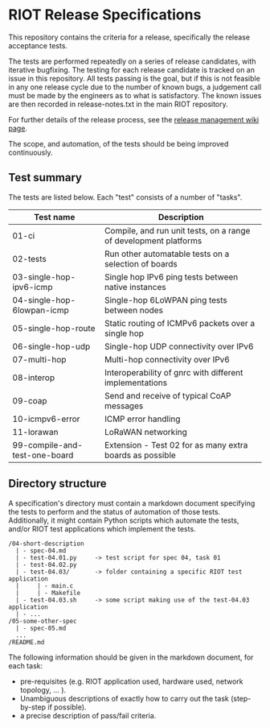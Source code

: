 RIOT Release Specifications
===========================

This repository contains the criteria for a release, specifically the release
acceptance tests.

The tests are performed repeatedly on a series of release candidates, with
iterative bugfixing. The testing for each release candidate is tracked on an
issue in this repository. All tests passing is the goal, but if this is not
feasible in any one release cycle due to the number of known bugs, a judgement
call must be made by the engineers as to what is satisfactory. The known issues
are then recorded in release-notes.txt in the main RIOT repository.

For further details of the release process, see the [release management wiki
page](https://github.com/RIOT-OS/RIOT/wiki/%5Bdraft%5D-Managing-a-Release).

The scope, and automation, of the tests should be being improved continuously.

Test summary
------------

The tests are listed below. Each "test" consists of a number of "tasks".

| Test name                     | Description                                                      |
|-------------------------------|------------------------------------------------------------------|
| 01-ci                         | Compile, and run unit tests, on a range of development platforms |
| 02-tests                      | Run other automatable tests on a selection of boards             |
| 03-single-hop-ipv6-icmp       | Single hop IPv6 ping tests between native instances              |
| 04-single-hop-6lowpan-icmp    | Single-hop 6LoWPAN ping tests between nodes                      |
| 05-single-hop-route           | Static routing of ICMPv6 packets over a single hop               |
| 06-single-hop-udp             | Single-hop UDP connectivity over IPv6                            |
| 07-multi-hop                  | Multi-hop connectivity over IPv6                                 |
| 08-interop                    | Interoperability of gnrc with different implementations          |
| 09-coap                       | Send and receive of typical CoAP messages                        |
| 10-icmpv6-error               | ICMP error handling                                              |
| 11-lorawan                    | LoRaWAN networking                                               |
| 99-compile-and-test-one-board | Extension - Test 02 for as many extra boards as possible         |

Directory structure
-------------------

A specification's directory must contain a markdown document specifying the tests
to perform and the status of automation of those tests. Additionally, it might
contain Python scripts which automate the tests, and/or RIOT test applications
which implement the tests.

```
/04-short-description
  | - spec-04.md
  | - test-04.01.py     -> test script for spec 04, task 01
  | - test-04.02.py
  | - test-04.03/       -> folder containing a specific RIOT test application
  |     | - main.c
  |     | - Makefile
  | - test-04.03.sh     -> some script making use of the test-04.03 application
  | - ...
/05-some-other-spec
  | - spec-05.md
  ...
/README.md
```

The following information should be given in the markdown document, for each task:

- pre-requisites (e.g. RIOT application used, hardware used, network topology, ... ).
- Unambiguous descriptions of exactly how to carry out the task (step-by-step
  if possible).
- a precise description of pass/fail criteria.
